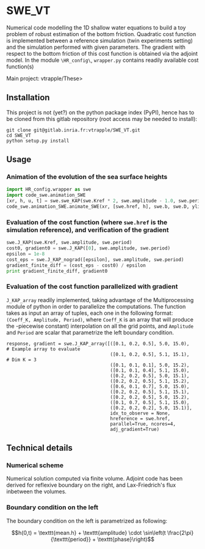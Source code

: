 # SWE_VT

Numerical code modelling the 1D shallow water equations to build a toy problem of robust estimation of the bottom friction. Quadratic cost function is implemented between a reference simulation (twin experiments setting) and the simulation performed with given parameters. The gradient with respect to the bottom friction of this cost function is obtained via the adjoint model. In the module `\HR_config\`, `wrapper.py` contains readily available cost function(s)

Main project: vtrapple/These>


## Installation
This project is not (yet?) on the python package index (PyPI), hence has to be cloned from this gitlab repository (root access may be needed to install):
```
git clone git@gitlab.inria.fr:vtrapple/SWE_VT.git
cd SWE_VT
python setup.py install
```

## Usage
### Animation of the evolution of the sea surface heights
```python
import HR_config.wrapper as swe
import code_swe.animation_SWE
[xr, h, u, t] = swe.swe_KAP(swe.Kref * 2, swe.amplitude - 1.0, swe.period + 1.0)
code_swe.animation_SWE.animate_SWE(xr, [swe.href, h], swe.b, swe.D, ylim = [0,10])
```

### Evaluation of the cost function (where `swe.href` is the simulation reference), and verification of the gradient

```python
swe.J_KAP(swe.Kref, swe.amplitude, swe.period)
cost0, gradient0 = swe.J_KAP([0], swe.amplitude, swe.period)
epsilon = 1e-8
cost_eps = swe.J_KAP_nograd([epsilon], swe.amplitude, swe.period)
gradient_finite_diff = (cost_eps - cost0) / epsilon
print gradient_finite_diff, gradient0
```

### Evaluation of the cost function parallelized with gradient
`J_KAP_array` readily implemented, taking advantage of the Multiprocessing module of python in order to parallelize the computations. The function takes as input an array of tuples, each one in the following format: `(Coeff_K, Amplitude, Period)`, where `Coeff_K` is an array that will produce the -piecewise constant) interpolation on all the grid points, and `Amplitude` and `Period` are scalar that parametrize the left boundary condition.
```
response, gradient = swe.J_KAP_array([([0.1, 0.2, 0.5], 5.0, 15.0),   # Example array to evaluate
                                      ([0.1, 0.2, 0.5], 5.1, 15.1),   # Dim K = 3
                                      ([0.1, 0.1, 0.1], 5.0, 15.2),
                                      ([0.1, 0.1, 0.4], 5.1, 15.0),
                                      ([0.2, 0.2, 0.5], 5.0, 15.1),
                                      ([0.2, 0.2, 0.5], 5.1, 15.2),
                                      ([0.6, 0.1, 0.7], 5.0, 15.0),
                                      ([0.2, 0.2, 0.5], 5.1, 15.1),
                                      ([0.2, 0.2, 0.5], 5.0, 15.2),
                                      ([0.1, 0.7, 0.5], 5.1, 15.0),
                                      ([0.2, 0.2, 0.2], 5.0, 15.1)],
                                      idx_to_observe = None,
                                      hreference = swe.href,
                                      parallel=True, ncores=4,
                                      adj_gradient=True)
```

## Technical details
### Numerical scheme
Numerical solution computed via finite volume.
Adjoint code has been derived for reflexive boundary on the right, and Lax-Friedrich's flux inbetween the volumes.

### Boundary condition on the left
The boundary condition on the left is parametrized as following:
```math
h(0,t) = \texttt{mean.h} + \texttt{amplitude} \cdot \sin\left(t \frac{2\pi}{\texttt{period}} + \texttt{phase}\right)
```


## 
